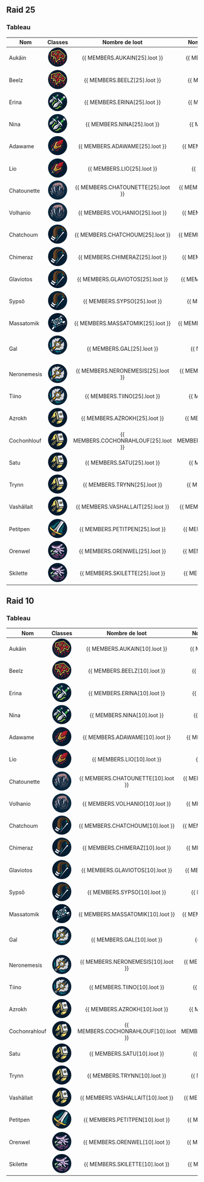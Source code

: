 <script setup>

const MEMBERS = {
    AUKAIN: {
        10:{
            raid: 1,
        loot: 1,
        },
        25:{
            raid: 2,
        loot: 3,
        },
        
    },
    BEELZ: {
        10:{
            raid: 1,
        loot: 0,
        },
        25:{
            raid: 2,
        loot: 2,
        },
        
    },
    ERINA: {
        10:{
            raid: 1,
        loot: 0,
        },
        25:{
            raid: 2,
        loot: 2,
        },
        
    },
    NINA: {
        10:{
            raid: 1,
        loot: 0,
        },
        25:{
            raid: 2,
        loot: 1,
        },
        
    },
    ADAWAME: {
        10:{
            raid: 1,
        loot: 4,
        },
        25:{
            raid: 2,
        loot: 1,
        },
        
    },
    LIO: {
        10:{
            raid: 1,
        loot: 0,
        },
        25:{
            raid: 2,
        loot: 1,
        },
        
    },
    CHATOUNETTE: {
        10:{
            raid: 1,
        loot: 0,
        },
        25:{
            raid: 2,
        loot: 0,
        },
        
    },
    VOLHANIO: {
        10:{
            raid: 1,
        loot: 0,
        },
        25:{
        raid: 2,
        loot: 2,
        },
        
    },
    CHATCHOUM: {
        10:{
            raid: 1,
        loot: 0,
        },
        25:{
            raid: 1,
        loot: 2,
        },
        
    },
    CHIMERAZ: {
        10:{
            raid: 1,
        loot: 0,
        },
        25:{
            raid: 2,
        loot: 1,
        },
        
    },
    GLAVIOTOS: {
        10:{
            raid: 1,
        loot: 0,
        },
        25:{
            raid: 0,
        loot: 0,
        },
        
    },
    SYPSO: {
        10:{
            raid: 1,
        loot: 2,
        },
        25:{
            raid: 2,
        loot: 1,
        },
        
    },
    MASSATOMIK: {
        10:{
            raid: 1,
        loot: 0,
        },
        25:{
            raid: 2,
        loot: 0,
        },
        
    },
    GAL: {
        10:{
            raid: 1,
        loot: 3,
        },
        25:{
            raid: 2,
        loot: 3,
        },
        
    },
    NERONEMESIS: {
        10:{
            raid: 1,
        loot: 0,
        },
        25:{
            raid: 2,
        loot: 0,
        },
        
    },
    TIINO: {
        10:{
            raid: 1,
        loot: 0,
        },
        25:{
            raid: 1,
        loot: 2,
        },
        
    },
    AZROKH: {
        10:{
            raid: 1,
        loot: 0,
        },
        25:{
            raid: 2,
        loot: 1,
        },
    },
        COCHONRAHLOUF: {
        10:{
            raid: 1,
        loot: 1,
        },
        25:{
            raid: 2,
        loot: 1,
        },
    },
    SATU: {
        10:{
            raid: 1,
        loot: 1,
        },
        25:{
        raid: 2,
        loot: 2,
        },
        
    },
    TRYNN: {
        10:{
            raid: 1,
        loot: 0,
        },
        25:{
        raid: 2,
        loot: 1,
        },
        
    },
    VASHALLAIT: {
        10:{
            raid: 1,
        loot: 0,
        },
        25:{
            raid: 2,
        loot: 1,
        },
        
    },

        PETITPEN: {
        10:{
            raid: 1,
        loot: 0,
        },
        25:{
            raid: 1,
        loot: 0,
        },
        
    },

            ORENWEL: {
        10:{
            raid: 1,
        loot: 0,
        },
        25:{
        raid: 2,
        loot: 1,
        },
        
    },
            SKILETTE: {
        10:{
            raid: 1,
        loot: 0,
        },
        25:{
        raid: 2,
        loot: 3,
        },
        
    },
    
}

const calculRatio = (nbLoot, nbRaid) => Number(nbLoot / nbRaid).toFixed(2)
</script>

## Raid 25

### Tableau

| Nom         |                                         Classes                                         |            Nombre de loot            |     Nombre de jour de présences      |                                       Ratio                                       |
| ----------- | :-------------------------------------------------------------------------------------: | :----------------------------------: | :----------------------------------: | :-------------------------------------------------------------------------------: |
| Aukâin      |    <img title="chaman" alt="Alt text" src="/classes/shaman.png" width=50 height=50 >    |    {{ MEMBERS.AUKAIN[25].loot }}     |    {{ MEMBERS.AUKAIN[25].raid }}     |        {{ calculRatio(MEMBERS.AUKAIN[25].loot, MEMBERS.AUKAIN[25].raid) }}        |
| Beelz       |    <img title="chaman" alt="Alt text" src="/classes/shaman.png" width=50 height=50 >    |     {{ MEMBERS.BEELZ[25].loot }}     |     {{ MEMBERS.BEELZ[25].raid }}     |         {{ calculRatio(MEMBERS.BEELZ[25].loot, MEMBERS.BEELZ[25].raid) }}         |
| Erina       |    <img title="voleur" alt="Alt text" src="/classes/rogue.png" width=50 height=50 >     |     {{ MEMBERS.ERINA[25].loot }}     |     {{ MEMBERS.ERINA[25].raid }}     |         {{ calculRatio(MEMBERS.ERINA[25].loot, MEMBERS.ERINA[25].raid) }}         |
| Nina        |    <img title="voleur" alt="Alt text" src="/classes/rogue.png" width=50 height=50 >     |     {{ MEMBERS.NINA[25].loot }}      |     {{ MEMBERS.NINA[25].raid }}      |          {{ calculRatio(MEMBERS.NINA[25].loot, MEMBERS.NINA[25].raid) }}          |
| Adawame     |      <img title="mage" alt="Alt text" src="/classes/mage.png" width=50 height=50 >      |    {{ MEMBERS.ADAWAME[25].loot }}    |    {{ MEMBERS.ADAWAME[25].raid }}    |       {{ calculRatio(MEMBERS.ADAWAME[25].loot, MEMBERS.ADAWAME[25].raid) }}       |
| Lio         |      <img title="mage" alt="Alt text" src="/classes/mage.png" width=50 height=50 >      |      {{ MEMBERS.LIO[25].loot }}      |      {{ MEMBERS.LIO[25].raid }}      |           {{ calculRatio(MEMBERS.LIO[25].loot, MEMBERS.LIO[25].raid) }}           |
| Chatounette |    <img title="druide" alt="Alt text" src="/classes/druide.png" width=50 height=50 >    |  {{ MEMBERS.CHATOUNETTE[25].loot }}  |  {{ MEMBERS.CHATOUNETTE[25].raid }}  |   {{ calculRatio(MEMBERS.CHATOUNETTE[25].loot, MEMBERS.CHATOUNETTE[25].raid) }}   |
| Volhanio    |    <img title="druide" alt="Alt text" src="/classes/druide.png" width=50 height=50 >    |   {{ MEMBERS.VOLHANIO[25].loot }}    |   {{ MEMBERS.VOLHANIO[25].raid }}    |      {{ calculRatio(MEMBERS.VOLHANIO[25].loot, MEMBERS.VOLHANIO[25].raid) }}      |
| Chatchoum   |    <img title="hunter" alt="Alt text" src="/classes/hunter.png" width=50 height=50 >    |   {{ MEMBERS.CHATCHOUM[25].loot }}   |   {{ MEMBERS.CHATCHOUM[25].raid }}   |     {{ calculRatio(MEMBERS.CHATCHOUM[25].loot, MEMBERS.CHATCHOUM[25].raid) }}     |
| Chimeraz    |    <img title="hunter" alt="Alt text" src="/classes/hunter.png" width=50 height=50 >    |   {{ MEMBERS.CHIMERAZ[25].loot }}    |   {{ MEMBERS.CHIMERAZ[25].raid }}    |      {{ calculRatio(MEMBERS.CHIMERAZ[25].loot, MEMBERS.CHIMERAZ[25].raid) }}      |
| Glaviotos   |    <img title="hunter" alt="Alt text" src="/classes/hunter.png" width=50 height=50 >    |   {{ MEMBERS.GLAVIOTOS[25].loot }}   |   {{ MEMBERS.GLAVIOTOS[25].raid }}   |     {{ calculRatio(MEMBERS.GLAVIOTOS[25].loot, MEMBERS.GLAVIOTOS[25].raid) }}     |
| Sypsô       |    <img title="hunter" alt="Alt text" src="/classes/hunter.png" width=50 height=50 >    |     {{ MEMBERS.SYPSO[25].loot }}     |     {{ MEMBERS.SYPSO[25].raid }}     |         {{ calculRatio(MEMBERS.SYPSO[25].loot, MEMBERS.SYPSO[25].raid) }}         |
| Massatomik  |    <img title="Prêtre" alt="Alt text" src="/classes/priest.png" width=50 height=50 >    |  {{ MEMBERS.MASSATOMIK[25].loot }}   |  {{ MEMBERS.MASSATOMIK[25].raid }}   |    {{ calculRatio(MEMBERS.MASSATOMIK[25].loot, MEMBERS.MASSATOMIK[25].raid) }}    |
| Gal         |       <img title="DK" alt="Alt text" src="/classes/dk.png" width=50 height=50 >         |      {{ MEMBERS.GAL[25].loot }}      |      {{ MEMBERS.GAL[25].raid }}      |           {{ calculRatio(MEMBERS.GAL[25].loot, MEMBERS.GAL[25].raid) }}           |
| Neronemesis |        <img title="DK" alt="Alt text" src="/classes/dk.png" width=50 height=50 >        |  {{ MEMBERS.NERONEMESIS[25].loot }}  |  {{ MEMBERS.NERONEMESIS[25].raid }}  |   {{ calculRatio(MEMBERS.NERONEMESIS[25].loot, MEMBERS.NERONEMESIS[25].raid) }}   |
| Tiino       |        <img title="DK" alt="Alt text" src="/classes/dk.png" width=50 height=50 >        |     {{ MEMBERS.TIINO[25].loot }}     |     {{ MEMBERS.TIINO[25].raid }}     |         {{ calculRatio(MEMBERS.TIINO[25].loot, MEMBERS.TIINO[25].raid) }}         |
| Azrokh      |   <img title="Paladin" alt="Alt text" src="/classes/paladin.png" width=50 height=50 >   |    {{ MEMBERS.AZROKH[25].loot }}     |    {{ MEMBERS.AZROKH[25].raid }}     |        {{ calculRatio(MEMBERS.AZROKH[25].loot, MEMBERS.AZROKH[25].raid) }}        |
| Cochonhlouf |   <img title="Paladin" alt="Alt text" src="/classes/paladin.png" width=50 height=50 >   | {{ MEMBERS.COCHONRAHLOUF[25].loot }} | {{ MEMBERS.COCHONRAHLOUF[25].raid }} | {{ calculRatio(MEMBERS.COCHONRAHLOUF[25].loot, MEMBERS.COCHONRAHLOUF[25].raid) }} |
| Satu        |   <img title="Paladin" alt="Alt text" src="/classes/paladin.png" width=50 height=50 >   |     {{ MEMBERS.SATU[25].loot }}      |     {{ MEMBERS.SATU[25].raid }}      |          {{ calculRatio(MEMBERS.SATU[25].loot, MEMBERS.SATU[25].raid) }}          |
| Trynn       |   <img title="Paladin" alt="Alt text" src="/classes/paladin.png" width=50 height=50 >   |     {{ MEMBERS.TRYNN[25].loot }}     |     {{ MEMBERS.TRYNN[25].raid }}     |         {{ calculRatio(MEMBERS.TRYNN[25].loot, MEMBERS.TRYNN[25].raid) }}         |
| Vashâllait  |   <img title="Paladin" alt="Alt text" src="/classes/paladin.png" width=50 height=50 >   |  {{ MEMBERS.VASHALLAIT[25].loot }}   |  {{ MEMBERS.VASHALLAIT[25].raid }}   |    {{ calculRatio(MEMBERS.VASHALLAIT[25].loot, MEMBERS.VASHALLAIT[25].raid) }}    |
| Petitpen    |       <img title="war" alt="Alt text" src="/classes/war.png" width=50 height=50 >       |   {{ MEMBERS.PETITPEN[25].loot }}    |   {{ MEMBERS.PETITPEN[25].raid }}    |      {{ calculRatio(MEMBERS.PETITPEN[25].loot, MEMBERS.PETITPEN[25].raid) }}      |
| Orenwel     | <img title="demoniste" alt="Alt text" src="/classes/demoniste.png" width=50 height=50 > |    {{ MEMBERS.ORENWEL[25].loot }}    |    {{ MEMBERS.ORENWEL[25].raid }}    |       {{ calculRatio(MEMBERS.ORENWEL[25].loot, MEMBERS.ORENWEL[25].raid) }}       |
| Skilette    | <img title="demoniste" alt="Alt text" src="/classes/demoniste.png" width=50 height=50 > |   {{ MEMBERS.SKILETTE[25].loot }}    |   {{ MEMBERS.SKILETTE[25].raid }}    |      {{ calculRatio(MEMBERS.SKILETTE[25].loot, MEMBERS.SKILETTE[25].raid) }}      |

## Raid 10

### Tableau

| Nom           |                                         Classes                                         |            Nombre de loot            |     Nombre de jour de présences      |                                       Ratio                                       |
| ------------- | :-------------------------------------------------------------------------------------: | :----------------------------------: | :----------------------------------: | :-------------------------------------------------------------------------------: |
| Aukâin        |    <img title="chaman" alt="Alt text" src="/classes/shaman.png" width=50 height=50 >    |    {{ MEMBERS.AUKAIN[10].loot }}     |    {{ MEMBERS.AUKAIN[10].raid }}     |        {{ calculRatio(MEMBERS.AUKAIN[10].loot, MEMBERS.AUKAIN[10].raid) }}        |
| Beelz         |    <img title="chaman" alt="Alt text" src="/classes/shaman.png" width=50 height=50 >    |     {{ MEMBERS.BEELZ[10].loot }}     |     {{ MEMBERS.BEELZ[10].raid }}     |         {{ calculRatio(MEMBERS.BEELZ[10].loot, MEMBERS.BEELZ[10].raid) }}         |
| Erina         |    <img title="voleur" alt="Alt text" src="/classes/rogue.png" width=50 height=50 >     |     {{ MEMBERS.ERINA[10].loot }}     |     {{ MEMBERS.ERINA[10].raid }}     |         {{ calculRatio(MEMBERS.ERINA[10].loot, MEMBERS.ERINA[10].raid) }}         |
| Nina          |    <img title="voleur" alt="Alt text" src="/classes/rogue.png" width=50 height=50 >     |     {{ MEMBERS.NINA[10].loot }}      |     {{ MEMBERS.NINA[10].raid }}      |          {{ calculRatio(MEMBERS.NINA[10].loot, MEMBERS.NINA[10].raid) }}          |
| Adawame       |      <img title="mage" alt="Alt text" src="/classes/mage.png" width=50 height=50 >      |    {{ MEMBERS.ADAWAME[10].loot }}    |    {{ MEMBERS.ADAWAME[10].raid }}    |       {{ calculRatio(MEMBERS.ADAWAME[10].loot, MEMBERS.ADAWAME[10].raid) }}       |
| Lio           |      <img title="mage" alt="Alt text" src="/classes/mage.png" width=50 height=50 >      |      {{ MEMBERS.LIO[10].loot }}      |      {{ MEMBERS.LIO[10].raid }}      |           {{ calculRatio(MEMBERS.LIO[10].loot, MEMBERS.LIO[10].raid) }}           |
| Chatounette   |    <img title="druide" alt="Alt text" src="/classes/druide.png" width=50 height=50 >    |  {{ MEMBERS.CHATOUNETTE[10].loot }}  |  {{ MEMBERS.CHATOUNETTE[10].raid }}  |   {{ calculRatio(MEMBERS.CHATOUNETTE[10].loot, MEMBERS.CHATOUNETTE[10].raid) }}   |
| Volhanio      |    <img title="druide" alt="Alt text" src="/classes/druide.png" width=50 height=50 >    |   {{ MEMBERS.VOLHANIO[10].loot }}    |   {{ MEMBERS.VOLHANIO[10].raid }}    |      {{ calculRatio(MEMBERS.VOLHANIO[10].loot, MEMBERS.VOLHANIO[10].raid) }}      |
| Chatchoum     |    <img title="hunter" alt="Alt text" src="/classes/hunter.png" width=50 height=50 >    |   {{ MEMBERS.CHATCHOUM[10].loot }}   |   {{ MEMBERS.CHATCHOUM[10].raid }}   |     {{ calculRatio(MEMBERS.CHATCHOUM[10].loot, MEMBERS.CHATCHOUM[10].raid) }}     |
| Chimeraz      |    <img title="hunter" alt="Alt text" src="/classes/hunter.png" width=50 height=50 >    |   {{ MEMBERS.CHIMERAZ[10].loot }}    |   {{ MEMBERS.CHIMERAZ[10].raid }}    |      {{ calculRatio(MEMBERS.CHIMERAZ[10].loot, MEMBERS.CHIMERAZ[10].raid) }}      |
| Glaviotos     |    <img title="hunter" alt="Alt text" src="/classes/hunter.png" width=50 height=50 >    |   {{ MEMBERS.GLAVIOTOS[10].loot }}   |   {{ MEMBERS.GLAVIOTOS[10].raid }}   |     {{ calculRatio(MEMBERS.GLAVIOTOS[10].loot, MEMBERS.GLAVIOTOS[10].raid) }}     |
| Sypsô         |    <img title="hunter" alt="Alt text" src="/classes/hunter.png" width=50 height=50 >    |     {{ MEMBERS.SYPSO[10].loot }}     |     {{ MEMBERS.SYPSO[10].raid }}     |         {{ calculRatio(MEMBERS.SYPSO[10].loot, MEMBERS.SYPSO[10].raid) }}         |
| Massatomik    |    <img title="Prêtre" alt="Alt text" src="/classes/priest.png" width=50 height=50 >    |  {{ MEMBERS.MASSATOMIK[10].loot }}   |  {{ MEMBERS.MASSATOMIK[10].raid }}   |    {{ calculRatio(MEMBERS.MASSATOMIK[10].loot, MEMBERS.MASSATOMIK[10].raid) }}    |
| Gal           |       <img title="DK" alt="Alt text" src="/classes/dk.png" width=50 height=50 >         |      {{ MEMBERS.GAL[10].loot }}      |      {{ MEMBERS.GAL[10].raid }}      |           {{ calculRatio(MEMBERS.GAL[10].loot, MEMBERS.GAL[10].raid) }}           |
| Neronemesis   |        <img title="DK" alt="Alt text" src="/classes/dk.png" width=50 height=50 >        |  {{ MEMBERS.NERONEMESIS[10].loot }}  |  {{ MEMBERS.NERONEMESIS[10].raid }}  |   {{ calculRatio(MEMBERS.NERONEMESIS[10].loot, MEMBERS.NERONEMESIS[10].raid) }}   |
| Tiino         |        <img title="DK" alt="Alt text" src="/classes/dk.png" width=50 height=50 >        |     {{ MEMBERS.TIINO[10].loot }}     |     {{ MEMBERS.TIINO[10].raid }}     |         {{ calculRatio(MEMBERS.TIINO[10].loot, MEMBERS.TIINO[10].raid) }}         |
| Azrokh        |   <img title="Paladin" alt="Alt text" src="/classes/paladin.png" width=50 height=50 >   |    {{ MEMBERS.AZROKH[10].loot }}     |    {{ MEMBERS.AZROKH[10].raid }}     |        {{ calculRatio(MEMBERS.AZROKH[10].loot, MEMBERS.AZROKH[10].raid) }}        |
| Cochonrahlouf |   <img title="Paladin" alt="Alt text" src="/classes/paladin.png" width=50 height=50 >   | {{ MEMBERS.COCHONRAHLOUF[10].loot }} | {{ MEMBERS.COCHONRAHLOUF[10].raid }} | {{ calculRatio(MEMBERS.COCHONRAHLOUF[10].loot, MEMBERS.COCHONRAHLOUF[10].raid) }} |
| Satu          |   <img title="Paladin" alt="Alt text" src="/classes/paladin.png" width=50 height=50 >   |     {{ MEMBERS.SATU[10].loot }}      |     {{ MEMBERS.SATU[10].raid }}      |          {{ calculRatio(MEMBERS.SATU[10].loot, MEMBERS.SATU[10].raid) }}          |
| Trynn         |   <img title="Paladin" alt="Alt text" src="/classes/paladin.png" width=50 height=50 >   |     {{ MEMBERS.TRYNN[10].loot }}     |     {{ MEMBERS.TRYNN[10].raid }}     |         {{ calculRatio(MEMBERS.TRYNN[10].loot, MEMBERS.TRYNN[10].raid) }}         |
| Vashâllait    |   <img title="Paladin" alt="Alt text" src="/classes/paladin.png" width=50 height=50 >   |  {{ MEMBERS.VASHALLAIT[10].loot }}   |  {{ MEMBERS.VASHALLAIT[10].raid }}   |    {{ calculRatio(MEMBERS.VASHALLAIT[10].loot, MEMBERS.VASHALLAIT[10].raid) }}    |
| Petitpen      |       <img title="war" alt="Alt text" src="/classes/war.png" width=50 height=50 >       |   {{ MEMBERS.PETITPEN[10].loot }}    |   {{ MEMBERS.PETITPEN[10].raid }}    |      {{ calculRatio(MEMBERS.PETITPEN[10].loot, MEMBERS.PETITPEN[10].raid) }}      |
| Orenwel       | <img title="demoniste" alt="Alt text" src="/classes/demoniste.png" width=50 height=50 > |    {{ MEMBERS.ORENWEL[10].loot }}    |    {{ MEMBERS.ORENWEL[10].raid }}    |       {{ calculRatio(MEMBERS.ORENWEL[10].loot, MEMBERS.ORENWEL[10].raid) }}       |
| Skilette      | <img title="demoniste" alt="Alt text" src="/classes/demoniste.png" width=50 height=50 > |   {{ MEMBERS.SKILETTE[10].loot }}    |   {{ MEMBERS.SKILETTE[10].raid }}    |      {{ calculRatio(MEMBERS.SKILETTE[10].loot, MEMBERS.SKILETTE[10].raid) }}      |
